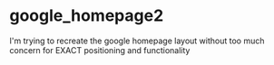 # google_homepage2

I'm trying to recreate the google homepage layout without too much concern for EXACT positioning and functionality
